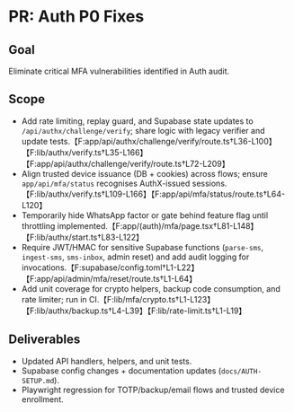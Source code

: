# PR: Auth P0 Fixes

## Goal
Eliminate critical MFA vulnerabilities identified in Auth audit.

## Scope
- Add rate limiting, replay guard, and Supabase state updates to `/api/authx/challenge/verify`; share logic with legacy verifier and update tests.【F:app/api/authx/challenge/verify/route.ts†L36-L100】【F:lib/authx/verify.ts†L35-L166】【F:app/api/authx/challenge/verify/route.ts†L72-L209】
- Align trusted device issuance (DB + cookies) across flows; ensure `app/api/mfa/status` recognises AuthX-issued sessions.【F:lib/authx/verify.ts†L109-L166】【F:app/api/mfa/status/route.ts†L64-L120】
- Temporarily hide WhatsApp factor or gate behind feature flag until throttling implemented.【F:app/(auth)/mfa/page.tsx†L81-L148】【F:lib/authx/start.ts†L83-L122】
- Require JWT/HMAC for sensitive Supabase functions (`parse-sms`, `ingest-sms`, `sms-inbox`, admin reset) and add audit logging for invocations.【F:supabase/config.toml†L1-L22】【F:app/api/admin/mfa/reset/route.ts†L1-L64】
- Add unit coverage for crypto helpers, backup code consumption, and rate limiter; run in CI.【F:lib/mfa/crypto.ts†L1-L123】【F:lib/authx/backup.ts†L4-L39】【F:lib/rate-limit.ts†L1-L19】

## Deliverables
- Updated API handlers, helpers, and unit tests.
- Supabase config changes + documentation updates (`docs/AUTH-SETUP.md`).
- Playwright regression for TOTP/backup/email flows and trusted device enrollment.
